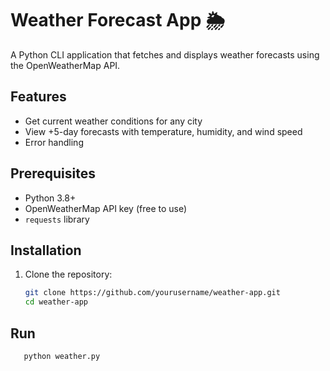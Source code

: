 # Weather Forecast App 🌦️

A Python CLI application that fetches and displays weather forecasts using the OpenWeatherMap API.

## Features
- Get current weather conditions for any city
- View +5-day forecasts with temperature, humidity, and wind speed
- Error handling

## Prerequisites
- Python 3.8+
- OpenWeatherMap API key (free to use)
- `requests` library

## Installation
1. Clone the repository:
   ```bash
   git clone https://github.com/yourusername/weather-app.git
   cd weather-app
  ## Run
       python weather.py
   
